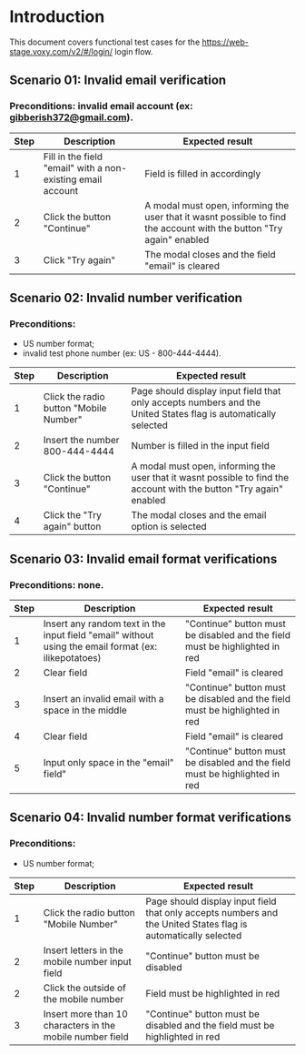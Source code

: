 # Introduction

This document covers functional test cases for the https://web-stage.voxy.com/v2/#/login/ login flow.



## Scenario 01: Invalid email verification
### Preconditions: invalid email account (ex: gibberish372@gmail.com).

**Step** | **Description** | **Expected result**
-------- | --------------- | -------------------
1 | Fill in the field "email" with a non-existing email account | Field is filled in accordingly 
2 | Click the button "Continue" | A modal must open, informing the user that it wasnt possible to find the account with the button "Try again" enabled
3 | Click "Try again" | The modal closes and the field "email" is cleared


## Scenario 02: Invalid number verification
### Preconditions: 

* US number format;
* invalid test phone number (ex: US - 800-444-4444).

**Step** | **Description** | **Expected result**
-------- | --------------- | -------------------
1 | Click the radio button "Mobile Number" | Page should display input field that only accepts numbers and the United States flag is automatically selected
2 | Insert the number 800-444-4444 | Number is filled in the input field
3 | Click the button "Continue" | A modal must open, informing the user that it wasnt possible to find the account with the button "Try again" enabled
4 | Click the "Try again" button | The modal closes and the email option is selected


## Scenario 03: Invalid email format verifications
### Preconditions: none.

**Step** | **Description** | **Expected result**
-------- | --------------- | -------------------
1 | Insert any random text in the input field "email" without using the email format (ex: ilikepotatoes) | "Continue" button must be disabled and the field must be highlighted in red
2 | Clear field | Field "email" is cleared
3 | Insert an invalid email with a space in the middle| "Continue" button must be disabled and the field must be highlighted in red
4 | Clear field | Field "email" is cleared
5 | Input only space in the "email" field" | "Continue" button must be disabled and the field must be highlighted in red

## Scenario 04: Invalid number format verifications
### Preconditions:

* US number format;

**Step** | **Description** | **Expected result**
-------- | --------------- | -------------------
1 | Click the radio button "Mobile Number" | Page should display input field that only accepts numbers and the United States flag is automatically selected
2 | Insert letters in the mobile number input field | "Continue" button must be disabled
2 | Click the outside of the mobile number |  Field must be highlighted in red
3 | Insert more than 10 characters in the mobile number field | "Continue" button must be disabled and the field must be highlighted in red
